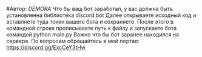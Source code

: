 #Автор: _DEMORA_
Что бы ваш бот заработал, у вас должна быть установленна библиотека discord.bot
Далее открываете исходный код и вставляете туда токен вашего бота и сохраняете.
После этого в командной строке прописываете путь к файлу и запускаете бота командой python main.py
Важно что бы бот заранее находился на сервере.
По вопросам обращайтесь в мой портал: https://discord.gg/ExcCeY3tHw


